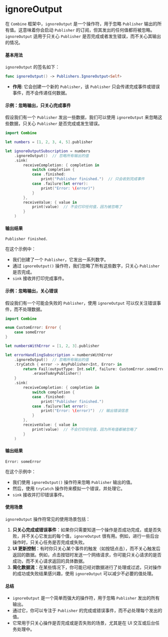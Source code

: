 # ignoreOutput

在 `Combine` 框架中，`ignoreOutput` 是一个操作符，用于忽略 `Publisher` 输出的所有值。这意味着你会启动 `Publisher` 的订阅，但其发出的任何值都将被忽略。`ignoreOutput` 适用于只关心 `Publisher` 是否完成或者发生错误，而不关心其输出的情况。

#### 基本用法

`ignoreOutput` 的签名如下：

```swift
func ignoreOutput() -> Publishers.IgnoreOutput<Self>
```

* **作用**: 它会创建一个新的 `Publisher`，该 `Publisher` 只会传递完成事件或错误事件，而不会传递任何数据。

#### 示例：忽略输出，只关心完成事件

假设我们有一个 `Publisher` 发出一些数据，我们可以使用 `ignoreOutput` 来忽略这些数据，只关心 `Publisher` 是否完成或发生错误。

```swift
import Combine

let numbers = [1, 2, 3, 4, 5].publisher

let ignoreOutputSubscription = numbers
    .ignoreOutput()  // 忽略所有输出的值
    .sink(
        receiveCompletion: { completion in
            switch completion {
            case .finished:
                print("Publisher finished.")  // 只会收到完成事件
            case .failure(let error):
                print("Error: \(error)")
            }
        },
        receiveValue: { value in
            print(value)  // 不会打印任何值，因为被忽略了
        }
    )
```

#### 输出结果

```
Publisher finished.
```

在这个示例中：

* 我们创建了一个 `Publisher`，它发出一系列数字。
* 通过 `ignoreOutput()` 操作符，我们忽略了所有这些数字，只关心 `Publisher` 是否完成。
* `sink` 接收并打印完成事件。

#### 示例：忽略输出，关心错误

假设我们有一个可能会失败的 `Publisher`，使用 `ignoreOutput` 可以仅关注错误事件，而不处理数据。

```swift
import Combine

enum CustomError: Error {
    case someError
}

let numbersWithError = [1, 2, 3].publisher

let errorHandlingSubscription = numbersWithError
    .ignoreOutput()  // 忽略所有输出的值
    .tryCatch { error -> AnyPublisher<Int, Error> in
        return Fail(outputType: Int.self, failure: CustomError.someError)
            .eraseToAnyPublisher()
    }
    .sink(
        receiveCompletion: { completion in
            switch completion {
            case .finished:
                print("Publisher finished.")
            case .failure(let error):
                print("Error: \(error)")  // 输出错误信息
            }
        },
        receiveValue: { value in
            print(value)  // 不会打印任何值，因为所有值都被忽略了
        }
    )
```

#### 输出结果

```
Error: someError
```

在这个示例中：

* 我们使用 `ignoreOutput()` 操作符来忽略 `Publisher` 输出的值。
* 然后，使用 `tryCatch` 操作符来模拟一个错误，并处理它。
* `sink` 接收并打印错误事件。

#### 使用场景

`ignoreOutput` 操作符常见的使用场景包括：

1. **只关心完成或错误事件**：如果你只需要知道一个操作是否成功完成，或是否失败，并不关心它发出的每个值，`ignoreOutput` 很有用。例如，进行一些后台操作时，只关心任务是否完成或失败。
2. **UI 更新控制**：有时你只关心某个事件的触发（如按钮点击），而不关心触发后返回的数据。例如，点击按钮时发送一个网络请求，你可能只关心请求的是否成功，而不关心请求返回的具体数据。
3. **简化数据流**：在某些情况下，你可能已经对数据进行了处理或过滤，只对操作的成功或失败结果感兴趣，使用 `ignoreOutput` 可以减少不必要的值处理。

#### 总结

* `ignoreOutput` 是一个简单而强大的操作符，用于忽略 `Publisher` 发出的所有输出。
* 通过它，你可以专注于 `Publisher` 的完成或错误事件，而不必处理每个发出的值。
* 它常用于只关心操作是否完成或是否失败的场景，尤其是在 UI 交互或后台任务处理中。
